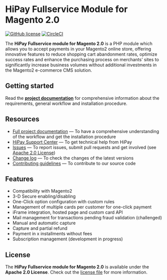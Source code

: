 # HiPay Fullservice Module for Magento 2.0

[![GitHub license](https://img.shields.io/badge/license-Apache%202-blue.svg)](https://raw.githubusercontent.com/hipay/hipay-fullservice-sdk-magento2/master/LICENSE.md)
[![CircleCI](https://circleci.com/gh/hipay/hipay-fullservice-sdk-magento2/tree/develop.svg?style=shield&circle-token=b6547a8c017bc8942a0bfc4121a9aaac0fff61e0)](https://circleci.com/gh/hipay/hipay-fullservice-sdk-magento2/tree/develop)

The **HiPay Fullservice module for Magento 2.0** is a PHP module which allows you to accept payments in your Magento2 online store, offering innovative features to reduce shopping cart abandonment rates, optimize success rates and enhance the purchasing process on merchants’ sites to significantly increase business volumes without additional investments in the Magento2 e-commerce CMS solution.

## Getting started

Read the **[project documentation][doc-home]** for comprehensive information about the requirements, general workflow and installation procedure.

## Resources
- [Full project documentation][doc-home] — To have a comprehensive understanding of the workflow and get the installation procedure
- [HiPay Support Center][hipay-help] — To get technical help from HiPay
- [Issues][project-issues] — To report issues, submit pull requests and get involved (see [Apache 2.0 License][project-license])
- [Change log][project-changelog] — To check the changes of the latest versions
- [Contributing guidelines][project-contributing] — To contribute to our source code

## Features

- Compatibility with Magento2
- 3-D Secure enabling/disabling
- One-Click option configuration with custom rules
- Management of multiple cards per customer for one-click payment
- iFrame integration, hosted page and custom card API
- Mail management for transactions pending fraud validation (challenged)
- Manual and automatic capture
- Capture and partial refund
- Payment in x installments without fees
- Subscription management (development in progress)

## License

The **HiPay Fullservice module for Magento 2.0** is available under the **Apache 2.0 License**. Check out the [license file][project-license] for more information.

[doc-home]: https://github.com/hipay/hipay-fullservice-sdk-magento2/wiki

[hipay-help]: http://help.hipay.com

[project-issues]: https://github.com/hipay/hipay-fullservice-sdk-magento2/issues
[project-license]: LICENSE.md
[project-changelog]: CHANGELOG.md
[project-contributing]: CONTRIBUTING.md
